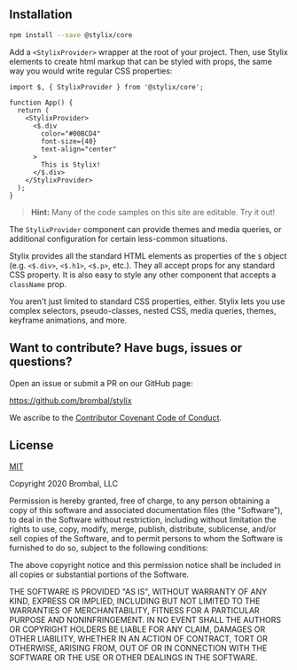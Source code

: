 ## Installation

```sh
npm install --save @stylix/core
```

Add a `<StylixProvider>` wrapper at the root of your project. Then, use Stylix elements to create html markup that can be styled with props, the same way you would write regular CSS properties:

```tsx-render-app
import $, { StylixProvider } from '@stylix/core';

function App() {
  return (
    <StylixProvider>
      <$.div
        color="#00BCD4"
        font-size={40}
        text-align="center"
      >
        This is Stylix!
      </$.div>
    </StylixProvider>
  );
}
```

> **Hint:** Many of the code samples on this site are editable. Try it out!

The `StylixProvider` component can provide themes and media queries, or additional configuration for certain less-common situations.

Stylix provides all the standard HTML elements as properties of the `$` object (e.g. `<$.div>`, `<$.h1>`, `<$.p>`, etc.). They all accept props for any standard CSS property. It is also easy to style any other component that accepts a `className` prop.

You aren't just limited to standard CSS properties, either. Stylix lets you use complex selectors, pseudo-classes, nested CSS, media queries, themes, keyframe animations, and more.

## Want to contribute? Have bugs, issues or questions?

Open an issue or submit a PR on our GitHub page:

https://github.com/brombal/stylix

We ascribe to the [Contributor Covenant Code of Conduct](https://www.contributor-covenant.org/version/2/0/code_of_conduct).

## License

[MIT](https://opensource.org/licenses/MIT)

Copyright 2020 Brombal, LLC

Permission is hereby granted, free of charge, to any person obtaining a copy of this software and associated documentation files (the "Software"), to deal in the Software without restriction, including without limitation the rights to use, copy, modify, merge, publish, distribute, sublicense, and/or sell copies of the Software, and to permit persons to whom the Software is furnished to do so, subject to the following conditions:

The above copyright notice and this permission notice shall be included in all copies or substantial portions of the Software.

THE SOFTWARE IS PROVIDED "AS IS", WITHOUT WARRANTY OF ANY KIND, EXPRESS OR IMPLIED, INCLUDING BUT NOT LIMITED TO THE WARRANTIES OF MERCHANTABILITY, FITNESS FOR A PARTICULAR PURPOSE AND NONINFRINGEMENT. IN NO EVENT SHALL THE AUTHORS OR COPYRIGHT HOLDERS BE LIABLE FOR ANY CLAIM, DAMAGES OR OTHER LIABILITY, WHETHER IN AN ACTION OF CONTRACT, TORT OR OTHERWISE, ARISING FROM, OUT OF OR IN CONNECTION WITH THE SOFTWARE OR THE USE OR OTHER DEALINGS IN THE SOFTWARE.

